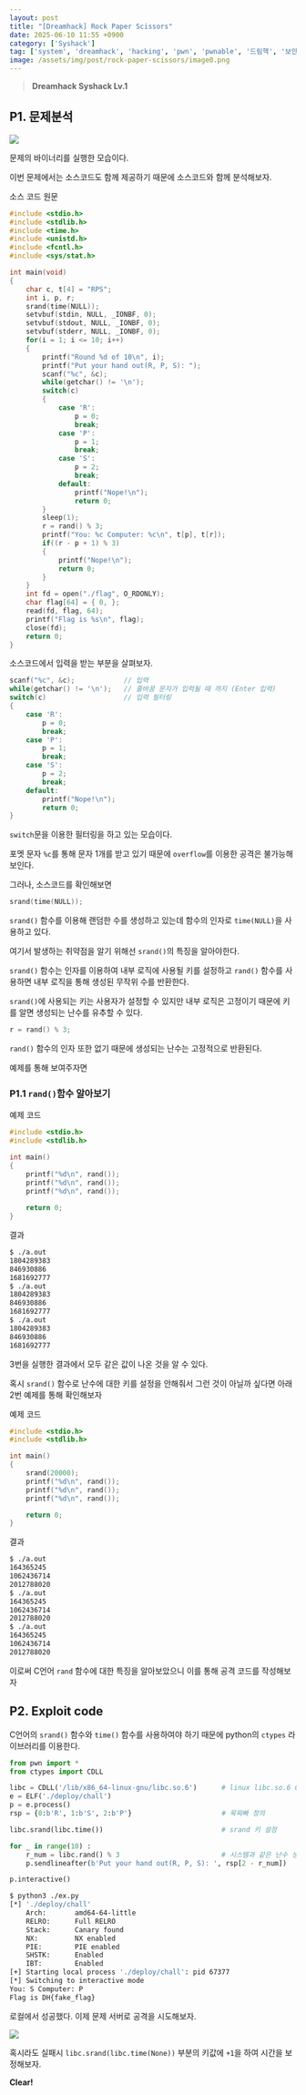 ```yaml
---
layout: post
title: "[Dreamhack] Rock Paper Scissors"
date: 2025-06-10 11:55 +0900
category: ['Syshack']
tag: ['system', 'dreamhack', 'hacking', 'pwn', 'pwnable', '드림핵', '보안', '시스템', '시스템해킹', '포너블', '해킹']
image: /assets/img/post/rock-paper-scissors/image0.png
---
```


> **Dreamhack Syshack Lv.1**

## P1. 문제분석

![](/assets/img/post/rock-paper-scissors/image1.png)

문제의 바이너리를 실행한 모습이다.

이번 문제에서는 소스코드도 함께 제공하기 때문에 소스코드와 함께 분석해보자.

소스 코드 원문

```c
#include <stdio.h>
#include <stdlib.h>
#include <time.h>
#include <unistd.h>
#include <fcntl.h>
#include <sys/stat.h>

int main(void)
{
    char c, t[4] = "RPS";
    int i, p, r;
    srand(time(NULL));
    setvbuf(stdin, NULL, _IONBF, 0);
    setvbuf(stdout, NULL, _IONBF, 0);
    setvbuf(stderr, NULL, _IONBF, 0);
    for(i = 1; i <= 10; i++)
    {
        printf("Round %d of 10\n", i);
        printf("Put your hand out(R, P, S): ");
        scanf("%c", &c);
        while(getchar() != '\n');
        switch(c)
        {
            case 'R':
                p = 0;
                break;
            case 'P':
                p = 1;
                break;
            case 'S':
                p = 2;
                break;
            default:
                printf("Nope!\n");
                return 0;
        }
        sleep(1);
        r = rand() % 3;
        printf("You: %c Computer: %c\n", t[p], t[r]);
        if((r - p + 1) % 3)
        {
            printf("Nope!\n");
            return 0;
        }
    }
    int fd = open("./flag", O_RDONLY);
    char flag[64] = { 0, };
    read(fd, flag, 64);
    printf("Flag is %s\n", flag);
    close(fd);
    return 0;
}
```
  
소스코드에서 입력을 받는 부분을 살펴보자.

```c
scanf("%c", &c); 			// 입력
while(getchar() != '\n'); 	// 줄바꿈 문자가 입력될 때 까지 (Enter 입력)
switch(c) 					// 입력 필터링
{
	case 'R':
		p = 0;
  		break;
  	case 'P':
  		p = 1;
  		break;
  	case 'S':
  		p = 2;
  		break;
  	default:
  		printf("Nope!\n");
  		return 0;
}
```

`switch`문을 이용한 필터링을 하고 있는 모습이다.
  
포멧 문자 `%c`를 통해 문자 1개를 받고 있기 때문에 `overflow`를 이용한 공격은 불가능해 보인다.
  
그러나, 소스코드를 확인해보면
```c
srand(time(NULL));
```

`srand()` 함수를 이용해 랜덤한 수를 생성하고 있는데 함수의 인자로 `time(NULL)`을 사용하고 있다.
  
여기서 발생하는 취약점을 알기 위해선 `srand()`의 특징을 알아야한다.
  
`srand()` 함수는 인자를 이용하여 내부 로직에 사용될 키를 설정하고 `rand()` 함수를 사용하면 내부 로직을 통해 생성된 무작위 수를 반환한다.
  
`srand()`에 사용되는 키는 사용자가 설정할 수 있지만 내부 로직은 고정이기 때문에 키를 알면 생성되는 난수를 유추할 수 있다.
  
```c
r = rand() % 3;
```

`rand()` 함수의 인자 또한 없기 때문에 생성되는 난수는 고정적으로 반환된다.
  
예제를 통해 보여주자면

### P1.1 `rand()`함수 알아보기

예제 코드

```c
#include <stdio.h>
#include <stdlib.h>

int main()
{
    printf("%d\n", rand());
    printf("%d\n", rand());
    printf("%d\n", rand());
    
    return 0;
}
```

결과
  
```bash
$ ./a.out
1804289383
846930886
1681692777
$ ./a.out
1804289383
846930886
1681692777
$ ./a.out
1804289383
846930886
1681692777
```

3번을 실행한 결과에서 모두 같은 값이 나온 것을 알 수 있다.

혹시 `srand()` 함수로 난수에 대한 키를 설정을 안해줘서 그런 것이 아닐까 싶다면 아래 2번 예제를 통해 확인해보자

예제 코드

```c
#include <stdio.h>
#include <stdlib.h>

int main()
{
    srand(20000);
    printf("%d\n", rand());
    printf("%d\n", rand());
    printf("%d\n", rand());

    return 0;
}
```
  
결과

```bash
$ ./a.out
164365245
1062436714
2012788020
$ ./a.out
164365245
1062436714
2012788020
$ ./a.out
164365245
1062436714
2012788020
```
  
이로써 C언어 `rand` 함수에 대한 특징을 알아보았으니 이를 통해 공격 코드를 작성해보자
  
## P2. Exploit code

C언어의 `srand()` 함수와 `time()` 함수를 사용하여야 하기 때문에 python의 `ctypes` 라이브러리를 이용한다.

```python
from pwn import *
from ctypes import CDLL

libc = CDLL('/lib/x86_64-linux-gnu/libc.so.6')      # linux libc.so.6 C언어 라이브러리 로드
e = ELF('./deploy/chall')
p = e.process()
rsp = {0:b'R', 1:b'S', 2:b'P'}                      # 묵찌빠 정의

libc.srand(libc.time())								# srand 키 설정

for _ in range(10) :
    r_num = libc.rand() % 3							# 시스템과 같은 난수 생성
    p.sendlineafter(b'Put your hand out(R, P, S): ', rsp[2 - r_num])

p.interactive()
```

```bash
$ python3 ./ex.py
[*] './deploy/chall'
    Arch:       amd64-64-little
    RELRO:      Full RELRO
    Stack:      Canary found
    NX:         NX enabled
    PIE:        PIE enabled
    SHSTK:      Enabled
    IBT:        Enabled
[+] Starting local process './deploy/chall': pid 67377
[*] Switching to interactive mode
You: S Computer: P
Flag is DH{fake_flag}
```
  

로컬에서 성공했다. 이제 문제 서버로 공격을 시도해보자.

![](/assets/img/post/rock-paper-scissors/image2.png)

혹시라도 실패시 `libc.srand(libc.time(None))` 부분의 키값에 `+1`을 하여 시간을 보정해보자.
  
  
**Clear!**